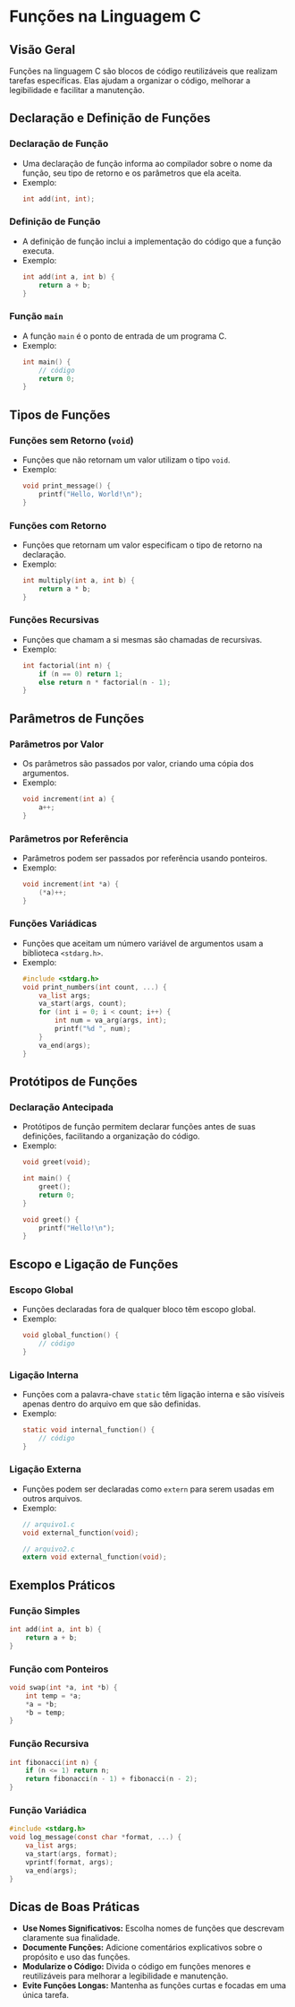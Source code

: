 
# Funções na Linguagem C

## Visão Geral
Funções na linguagem C são blocos de código reutilizáveis que realizam tarefas específicas. Elas ajudam a organizar o código, melhorar a legibilidade e facilitar a manutenção.

## Declaração e Definição de Funções

### Declaração de Função
- Uma declaração de função informa ao compilador sobre o nome da função, seu tipo de retorno e os parâmetros que ela aceita.
- Exemplo:
  ```c
  int add(int, int);
  ```

### Definição de Função
- A definição de função inclui a implementação do código que a função executa.
- Exemplo:
  ```c
  int add(int a, int b) {
      return a + b;
  }
  ```

### Função `main`
- A função `main` é o ponto de entrada de um programa C.
- Exemplo:
  ```c
  int main() {
      // código
      return 0;
  }
  ```

## Tipos de Funções

### Funções sem Retorno (`void`)
- Funções que não retornam um valor utilizam o tipo `void`.
- Exemplo:
  ```c
  void print_message() {
      printf("Hello, World!\n");
  }
  ```

### Funções com Retorno
- Funções que retornam um valor especificam o tipo de retorno na declaração.
- Exemplo:
  ```c
  int multiply(int a, int b) {
      return a * b;
  }
  ```

### Funções Recursivas
- Funções que chamam a si mesmas são chamadas de recursivas.
- Exemplo:
  ```c
  int factorial(int n) {
      if (n == 0) return 1;
      else return n * factorial(n - 1);
  }
  ```

## Parâmetros de Funções

### Parâmetros por Valor
- Os parâmetros são passados por valor, criando uma cópia dos argumentos.
- Exemplo:
  ```c
  void increment(int a) {
      a++;
  }
  ```

### Parâmetros por Referência
- Parâmetros podem ser passados por referência usando ponteiros.
- Exemplo:
  ```c
  void increment(int *a) {
      (*a)++;
  }
  ```

### Funções Variádicas
- Funções que aceitam um número variável de argumentos usam a biblioteca `<stdarg.h>`.
- Exemplo:
  ```c
  #include <stdarg.h>
  void print_numbers(int count, ...) {
      va_list args;
      va_start(args, count);
      for (int i = 0; i < count; i++) {
          int num = va_arg(args, int);
          printf("%d ", num);
      }
      va_end(args);
  }
  ```

## Protótipos de Funções

### Declaração Antecipada
- Protótipos de função permitem declarar funções antes de suas definições, facilitando a organização do código.
- Exemplo:
  ```c
  void greet(void);
  
  int main() {
      greet();
      return 0;
  }
  
  void greet() {
      printf("Hello!\n");
  }
  ```

## Escopo e Ligação de Funções

### Escopo Global
- Funções declaradas fora de qualquer bloco têm escopo global.
- Exemplo:
  ```c
  void global_function() {
      // código
  }
  ```

### Ligação Interna
- Funções com a palavra-chave `static` têm ligação interna e são visíveis apenas dentro do arquivo em que são definidas.
- Exemplo:
  ```c
  static void internal_function() {
      // código
  }
  ```

### Ligação Externa
- Funções podem ser declaradas como `extern` para serem usadas em outros arquivos.
- Exemplo:
  ```c
  // arquivo1.c
  void external_function(void);
  
  // arquivo2.c
  extern void external_function(void);
  ```

## Exemplos Práticos

### Função Simples
```c
int add(int a, int b) {
    return a + b;
}
```

### Função com Ponteiros
```c
void swap(int *a, int *b) {
    int temp = *a;
    *a = *b;
    *b = temp;
}
```

### Função Recursiva
```c
int fibonacci(int n) {
    if (n <= 1) return n;
    return fibonacci(n - 1) + fibonacci(n - 2);
}
```

### Função Variádica
```c
#include <stdarg.h>
void log_message(const char *format, ...) {
    va_list args;
    va_start(args, format);
    vprintf(format, args);
    va_end(args);
}
```

## Dicas de Boas Práticas
- **Use Nomes Significativos:** Escolha nomes de funções que descrevam claramente sua finalidade.
- **Documente Funções:** Adicione comentários explicativos sobre o propósito e uso das funções.
- **Modularize o Código:** Divida o código em funções menores e reutilizáveis para melhorar a legibilidade e manutenção.
- **Evite Funções Longas:** Mantenha as funções curtas e focadas em uma única tarefa.
